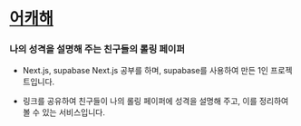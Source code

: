# [어캐해](https://eokaehae.vercel.app/paper/8551936309234629)

### 나의 성격을 설명해 주는 친구들의 롤링 페이퍼

- Next.js, supabase
  Next.js 공부를 하며, supabase를 사용하여 만든 1인 프로젝트입니다.

- 링크를 공유하여 친구들이 나의 롤링 페이퍼에 성격을 설명해 주고, 이를 정리하여 볼 수 있는 서비스입니다.
